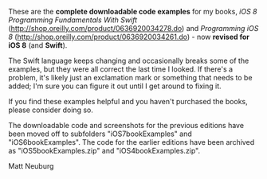 
These are the **complete downloadable code examples** for my books, _iOS 8 Programming Fundamentals With Swift_ (<http://shop.oreilly.com/product/0636920034278.do>) and _Programming iOS 8_ (<http://shop.oreilly.com/product/0636920034261.do>) - now **revised for iOS 8** (and **Swift**).

The Swift language keeps changing and occasionally breaks some of the examples, but they were all correct the last time I looked. If there's a problem, it's likely just an exclamation mark or something that needs to be added; I'm sure you can figure it out until I get around to fixing it.

If you find these examples helpful and you haven't purchased the books, please consider doing so.

The downloadable code and screenshots for the previous editions have been moved off to subfolders "iOS7bookExamples" and "iOS6bookExamples". The code for the earlier editions have been archived as "iOS5bookExamples.zip" and "iOS4bookExamples.zip".

Matt Neuburg

